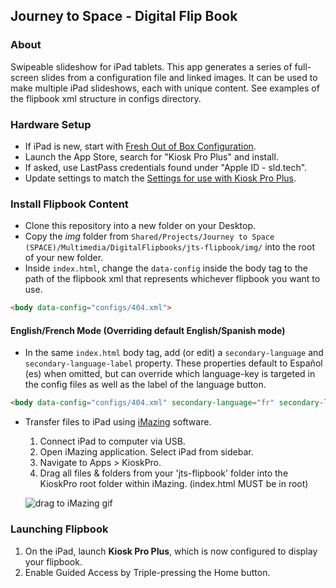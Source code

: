 ## Journey to Space - Digital Flip Book

### About
Swipeable slideshow for iPad tablets. This app generates a series of full-screen slides from a configuration file and linked images. It can be used to make multiple iPad slideshows, each with unique content. See examples of the flipbook xml structure in configs directory.

### Hardware Setup
* If iPad is new, start with [Fresh Out of Box Configuration](http://projects.smm.org/atrium/media/node/291625).
* Launch the App Store, search for "Kiosk Pro Plus" and install.
* If asked, use LastPass credentials found under "Apple ID - sld.tech".
* Update settings to match the [Settings for use with Kiosk Pro Plus](http://projects.smm.org/atrium/media/node/291625). 

### Install Flipbook Content
* Clone this repository into a new folder on your Desktop.
* Copy the *img* folder from ```Shared/Projects/Journey to Space (SPACE)/Multimedia/DigitalFlipbooks/jts-flipbook/img/``` into the root of your new folder. 
* Inside ```index.html```, change the ```data-config``` inside the body tag to the path of the flipbook xml that represents whichever flipbook you want to use.

```html
<body data-config="configs/404.xml">
```

#### English/French Mode (Overriding default English/Spanish mode)
* In the same ```index.html``` body tag, add (or edit) a ```secondary-language``` and ```secondary-language-label``` property. These properties default to Español (es) when omitted, but can override which language-key is targeted in the config files as well as the label of the language button.

```html
<body data-config="configs/404.xml" secondary-language="fr" secondary-language-label="Français">
```

* Transfer files to iPad using [iMazing](http://imazing.com/) software.
  1. Connect iPad to computer via USB. 
  2. Open iMazing application. Select iPad from sidebar. 
  3. Navigate to Apps > KioskPro.
  4. Drag all files & folders from your 'jts-flipbook' folder into the KioskPro root folder within iMazing. (index.html MUST be in root)
  
  ![drag to iMazing gif](docs/drag-to-imazing.gif)

### Launching Flipbook
1. On the iPad, launch **Kiosk Pro Plus**, which is now configured to display your flipbook.
2. Enable Guided Access by Triple-pressing the Home button.


